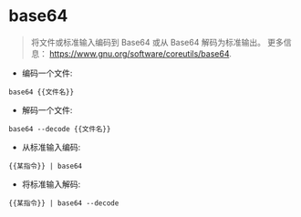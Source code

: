 # base64

> 将文件或标准输入编码到 Base64 或从 Base64 解码为标准输出。
> 更多信息： <https://www.gnu.org/software/coreutils/base64>.

- 编码一个文件:

`base64 {{文件名}}`

- 解码一个文件:

`base64 --decode {{文件名}}`

- 从标准输入编码:

`{{某指令}} | base64`

- 将标准输入解码:

`{{某指令}} | base64 --decode`
